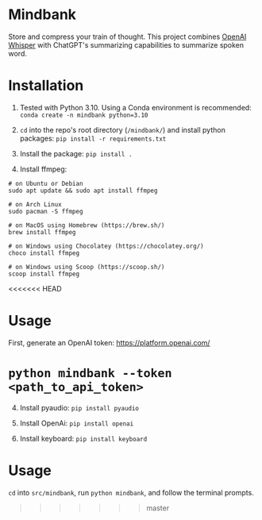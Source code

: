 # Mindbank

Store and compress your train of thought. This project combines [OpenAI Whisper](https://github.com/openai/whisper) with ChatGPT's summarizing capabilities to summarize spoken word.

# Installation

1. Tested with Python 3.10. Using a Conda environment is recommended: `conda create -n mindbank python=3.10`

1. `cd` into the repo's root directory (`/mindbank/`) and install python packages: `pip install -r requirements.txt`

1. Install the package: `pip install .`

1. Install ffmpeg:

```
# on Ubuntu or Debian
sudo apt update && sudo apt install ffmpeg

# on Arch Linux
sudo pacman -S ffmpeg

# on MacOS using Homebrew (https://brew.sh/)
brew install ffmpeg

# on Windows using Chocolatey (https://chocolatey.org/)
choco install ffmpeg

# on Windows using Scoop (https://scoop.sh/)
scoop install ffmpeg
```

<<<<<<< HEAD
# Usage

First, generate an OpenAI token: https://platform.openai.com/

`python mindbank --token <path_to_api_token>`
=======
4. Install pyaudio: `pip install pyaudio`

5. Install OpenAi: `pip install openai`

6. Install keyboard: `pip install keyboard`

# Usage

`cd` into `src/mindbank`, run `python mindbank`, and follow the terminal prompts.
>>>>>>> master
